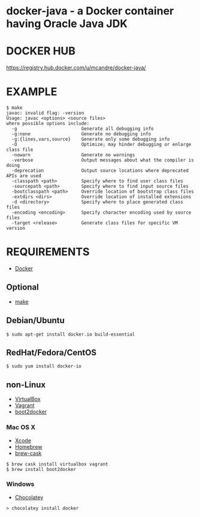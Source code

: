 # docker-java - a Docker container having Oracle Java JDK

# DOCKER HUB

https://registry.hub.docker.com/u/mcandre/docker-java/

# EXAMPLE

```
$ make
javac: invalid flag: -version
Usage: javac <options> <source files>
where possible options include:
  -g                        Generate all debugging info
  -g:none                   Generate no debugging info
  -g:{lines,vars,source}    Generate only some debugging info
  -O                        Optimize; may hinder debugging or enlarge class file
  -nowarn                   Generate no warnings
  -verbose                  Output messages about what the compiler is doing
  -deprecation              Output source locations where deprecated APIs are used
  -classpath <path>         Specify where to find user class files
  -sourcepath <path>        Specify where to find input source files
  -bootclasspath <path>     Override location of bootstrap class files
  -extdirs <dirs>           Override location of installed extensions
  -d <directory>            Specify where to place generated class files
  -encoding <encoding>      Specify character encoding used by source files
  -target <release>         Generate class files for specific VM version
```

# REQUIREMENTS

* [Docker](https://www.docker.com/)

## Optional

* [make](http://www.gnu.org/software/make/)

## Debian/Ubuntu

```
$ sudo apt-get install docker.io build-essential
```

## RedHat/Fedora/CentOS

```
$ sudo yum install docker-io
```

## non-Linux

* [VirtualBox](https://www.virtualbox.org/)
* [Vagrant](https://www.vagrantup.com/)
* [boot2docker](http://boot2docker.io/)

### Mac OS X

* [Xcode](http://itunes.apple.com/us/app/xcode/id497799835?ls=1&mt=12)
* [Homebrew](http://brew.sh/)
* [brew-cask](http://caskroom.io/)

```
$ brew cask install virtualbox vagrant
$ brew install boot2docker
```

### Windows

* [Chocolatey](https://chocolatey.org/)

```
> chocolatey install docker
```
